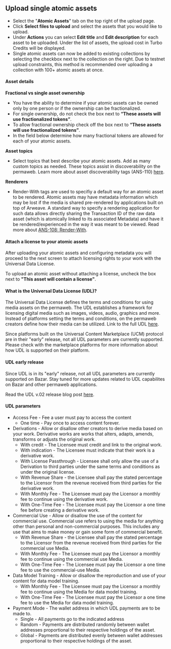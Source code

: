 ## Upload single atomic assets

- Select the "**Atomic Assets**" tab on the top right of the upload page.
- Click **Select files to upload** and select the assets that you would like to upload.
- Under **Actions** you can select **Edit title** and **Edit description** for each asset to be uploaded.
  Under the list of assets, the upload cost in Turbo Credits will be displayed.
- Single atomic assets can now be added to existing collections by selecting the checkbox next to the collection on the right. Due to testnet upload constraints, this method is recommended over uploading a collection with 100+ atomic assets at once.

#### Asset details

**Fractional vs single asset ownership**

- You have the ability to determine if your atomic assets can be owned only by one person or if the ownership can be fractionalized.
- For single ownership, do not check the box next to **“These assets will use fractionalized tokens”**.
- To allow fractional ownership check off the box next to **“These assets will use fractionalized tokens”**.
- In the field below determine how many fractional tokens are allowed for each of your atomic assets.

**Asset topics**

- Select topics that best describe your atomic assets. Add as many custom topics as needed. These topics assist in discoverability on the permaweb. Learn more about asset discoverability tags (ANS-110) [here](https://specs.g8way.io/#/view/SYHBhGAmBo6fgAkINNoRtumOzxNB8-JFv2tPhBuNk5c).

**Renderers**

- Render-With tags are used to specifiy a default way for an atomic asset to be rendered. Atomic assets may have metadata information which may be lost if the media is shared pre-rendered by applications built on top of Arweave. A standard way to specify a rendering application for such data allows directly sharing the Transaction ID of the raw data asset (which is atomically linked to its associated Metadata) and have it be rendered/experienced in the way it was meant to be viewed. Read more about [ANS-108: Render-With](https://specs.arweave.net/?tx=rF3z0U1rsUJyJLhKGzigoPZPuxuHn3HRT80SZdGQBd4).

#### Attach a license to your atomic assets

After uploading your atomic assets and configuring metadata you will proceed to the next screen to attach licensing rights to your work with the Universal Data License.

To upload an atomic asset without attaching a license, uncheck the box next to **"This asset will contain a license"**.

#### What is the Universal Data License (UDL)?

The Universal Data License defines the terms and conditions for using media assets on the permaweb. The UDL establishes a framework for licensing digital media such as images, videos, audio, graphics and more. Instead of platforms setting the terms and conditions, on the permaweb creators define how their media can be utilized. Link to the full UDL [here](https://orgsxgbx4x37hfuoidzzzuixdwsi57e2eetei2ew6mzwqkxikhoa.arweave.net/dE0rmDfl9_OWjkDznNEXHaSO_JohJkRolvMzaCroUdw).

Since platforms built on the Universal Content Marketplace (UCM) protocol are in their "early" release, not all UDL parameters are currently supported. Please check with the marketplace platforms for more information about how UDL is supported on their platform.

#### UDL early release

Since UDL is in its "early" release, not all UDL parameters are currently supported on Bazar. Stay tuned for more updates related to UDL capabilites on Bazar and other permaweb applications.

Read the UDL v.02 release blog post [here](https://mirror.xyz/0x64eA438bd2784F2C52a9095Ec0F6158f847182d9/RPzz5-8jh_eWCdqn-K51DIkk5i_gQTTmRAwdvm7OihI).

#### UDL parameters

- Access Fee - Fee a user must pay to access the content
  - One time - Pay once to access content forever.
- Derivations - Allow or disallow other creators to derive media based on your work. Derivative works are works that alters, adapts, amends, transforms or adjusts the original work.
  - With credit - The Licensee must credit and link to the original work.
  - With indication - The Licensee must indicate that their work is a derivative work.
  - With License Passthrough - Licensee shall only allow the use of a Derivation to third parties under the same terms and conditions as under the original license.
  - With Revenue Share - the Licensee shall pay the stated percentage to the Licensor from the revenue received from third parties for the derivative work.
  - With Monthly Fee - The Licensee must pay the Licensor a monthly fee to continue using the derivative work.
  - With One-Time Fee - The Licensee must pay the Licensor a one time fee before creating a derivative work.
- Commercial Use - Allow or disallow the use of the content for commercial use. Commercial use refers to using the media for anything other than personal and non-commercial purposes. This includes any use that aims to make money or gain some form of commercial benefit.
  - With Revenue Share - the Licensee shall pay the stated percentage to the Licensor from the revenue received from third parties for the commercial use Media.
  - With Monthly Fee - The Licensee must pay the Licensor a monthly fee to continue using the commercial use Media.
  - With One-Time Fee - The Licensee must pay the Licensor a one time fee to use the commercial-use Media.
- Data Model Training - Allow or disallow the reproduction and use of your content for data model training.
  - With Monthly Fee - The Licensee must pay the Licensor a monthly fee to continue using the Media for data model training.
  - With One-Time Fee - The Licensee must pay the Licensor a one time fee to use the Media for data model training.
- Payment Mode - The wallet address in which UDL payments are to be made to.
  - Single - All payments go to the indicated address
  - Random - Payments are distributed randomly between wallet addresses proportional to their respective holdings of the asset.
  - Global - Payments are distributed evenly between wallet addresses proportional to their respective holdings of the asset.

